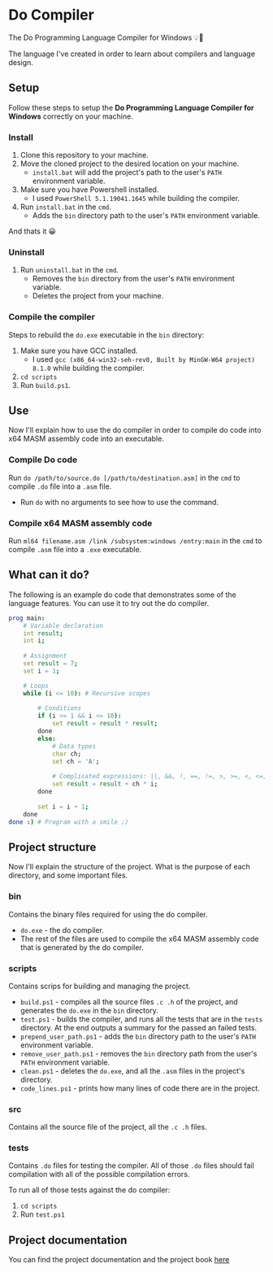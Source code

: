 # Do Compiler
The Do Programming Language Compiler for Windows 💡🧐

The language I've created in order to learn about compilers and language design.


## Setup
Follow these steps to setup the **Do Programming Language Compiler for Windows** correctly on your machine.

### Install
1. Clone this repository to your machine.
2. Move the cloned project to the desired location on your machine.
	- `install.bat` will add the project's path to the user's `PATH` environment variable.
3. Make sure you have Powershell installed.
	- I used `PowerShell 5.1.19041.1645` while building the compiler.
4. Run `install.bat` in the `cmd`.
	- Adds the `bin` directory path to the user's `PATH` environment variable.

And thats it 😀

### Uninstall
1. Run `uninstall.bat` in the `cmd`.
	- Removes the `bin` directory from the user's `PATH` environment variable.
	- Deletes the project from your machine.

### Compile the compiler
Steps to rebuild the `do.exe` executable in the `bin` directory:
1. Make sure you have GCC installed.
    - I used `gcc (x86_64-win32-seh-rev0, Built by MinGW-W64 project) 8.1.0` while building the compiler.
2. `cd scripts`
3. Run `build.ps1`.


## Use
Now I'll explain how to use the do compiler in order to compile do code into x64 MASM assembly code into an executable.

### Compile Do code
Run `do /path/to/source.do [/path/to/destination.asm]` in the `cmd` to compile `.do` file into a `.asm` file.
- Run `do` with no arguments to see how to use the command.

### Compile x64 MASM assembly code
Run `ml64 filename.asm /link /subsystem:windows /entry:main` in the `cmd` to compile `.asm` file into a `.exe` executable.

## What can it do?
The following is an example do code that demonstrates some of the language features. You can use it to try out the do compiler.

```nim
prog main:
	# Variable declaration
	int result;
	int i;
	
	# Assignment
	set result = 7;
	set i = 1;

	# Loops
	while (i <= 10): # Recursive scopes
	
		# Conditions
		if (i >= 1 && i <= 10):
			set result = result * result;
		done
		else:
			# Data types
			char ch;
			set ch = 'A';
			
			# Complicated expressions: ||, &&, !, ==, !=, >, >=, <, <=, +, -, *, /, %
			set result = result + ch * i;
		done
		
		set i = i + 1;
	done
done :) # Program with a smile ;)
```


## Project structure
Now I'll explain the structure of the project. What is the purpose of each directory, and some important files.

### bin
Contains the binary files required for using the do compiler.
- `do.exe` - the do compiler.
- The rest of the files are used to compile the x64 MASM assembly code that is generated by the do compiler.

### scripts
Contains scrips for building and managing the project.
- `build.ps1` - compiles all the source files `.c .h` of the project, and generates the `do.exe` in the `bin` directory.
- `test.ps1` - builds the compiler, and runs all the tests that are in the `tests` directory. At the end outputs a summary for the passed an failed tests.
- `prepend_user_path.ps1` - adds the `bin` directory path to the user's `PATH` environment variable.
- `remove_user_path.ps1` - removes the `bin` directory path from the user's `PATH` environment variable.
- `clean.ps1` - deletes the `do.exe`, and all the `.asm` files in the project's directory.
- `code_lines.ps1` - prints how many lines of code there are in the project.

### src
Contains all the source file of the project, all the `.c .h` files.

### tests
Contains `.do` files for testing the compiler. All of those `.do` files should fail compilation with all of the possible compilation errors.

To run all of those tests against the do compiler:
1. `cd scripts`
2. Run `test.ps1`


## Project documentation
You can find the project documentation and the project book [here](https://github.com/ido-hi/do-compiler-project.git)
